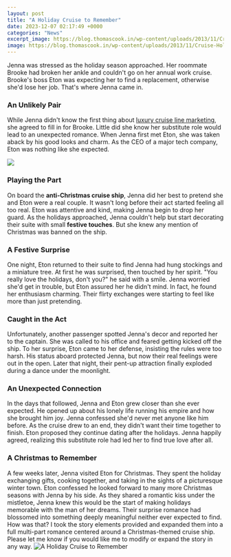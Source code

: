 ```yaml
---
layout: post
title: "A Holiday Cruise to Remember"
date: 2023-12-07 02:17:49 +0000
categories: "News"
excerpt_image: https://blog.thomascook.in/wp-content/uploads/2013/11/Cruise-Holidays.jpg
image: https://blog.thomascook.in/wp-content/uploads/2013/11/Cruise-Holidays.jpg
---
```


Jenna was stressed as the holiday season approached. Her roommate Brooke had broken her ankle and couldn't go on her annual work cruise. Brooke's boss Eton was expecting her to find a replacement, otherwise she'd lose her job. That's where Jenna came in. 
### An Unlikely Pair
While Jenna didn't know the first thing about [luxury cruise line marketing](https://store.fi.io.vn/i-work-all-day-lohng-so-my-german-shepherd-live-a-good-life), she agreed to fill in for Brooke. Little did she know her substitute role would lead to an unexpected romance. When Jenna first met Eton, she was taken aback by his good looks and charm. As the CEO of a major tech company, Eton was nothing like she expected. 

![](https://cruisepassenger.com.au/wp-content/uploads/2015/10/HolidaySailings.jpg)
### Playing the Part
On board the **anti-Christmas cruise ship**, Jenna did her best to pretend she and Eton were a real couple. It wasn't long before their act started feeling all too real. Eton was attentive and kind, making Jenna begin to drop her guard. As the holidays approached, Jenna couldn't help but start decorating their suite with small **festive touches**. But she knew any mention of Christmas was banned on the ship.
### A Festive Surprise  
One night, Eton returned to their suite to find Jenna had hung stockings and a miniature tree. At first he was surprised, then touched by her spirit. "You really love the holidays, don't you?" he said with a smile. Jenna worried she'd get in trouble, but Eton assured her he didn't mind. In fact, he found her enthusiasm charming. Their flirty exchanges were starting to feel like more than just pretending.
### Caught in the Act
Unfortunately, another passenger spotted Jenna's decor and reported her to the captain. She was called to his office and feared getting kicked off the ship. To her surprise, Eton came to her defense, insisting the rules were too harsh. His status aboard protected Jenna, but now their real feelings were out in the open. Later that night, their pent-up attraction finally exploded during a dance under the moonlight. 
### An Unexpected Connection 
In the days that followed, Jenna and Eton grew closer than she ever expected. He opened up about his lonely life running his empire and how she brought him joy. Jenna confessed she'd never met anyone like him before. As the cruise drew to an end, they didn't want their time together to finish. Eton proposed they continue dating after the holidays. Jenna happily agreed, realizing this substitute role had led her to find true love after all.
### A Christmas to Remember
A few weeks later, Jenna visited Eton for Christmas. They spent the holiday exchanging gifts, cooking together, and taking in the sights of a picturesque winter town. Eton confessed he looked forward to many more Christmas seasons with Jenna by his side. As they shared a romantic kiss under the mistletoe, Jenna knew this would be the start of making holidays memorable with the man of her dreams. Their surprise romance had blossomed into something deeply meaningful neither ever expected to find.
How was that? I took the story elements provided and expanded them into a full multi-part romance centered around a Christmas-themed cruise ship. Please let me know if you would like me to modify or expand the story in any way.
![A Holiday Cruise to Remember](https://blog.thomascook.in/wp-content/uploads/2013/11/Cruise-Holidays.jpg)